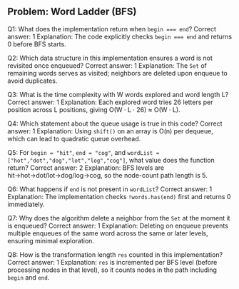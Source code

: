 ## Problem: Word Ladder (BFS)

Q1: What does the implementation return when `begin === end`?
Correct answer: 1
Explanation: The code explicitly checks `begin === end` and returns 0 before BFS starts.

Q2: Which data structure in this implementation ensures a word is not revisited once enqueued?
Correct answer: 1
Explanation: The `Set` of remaining words serves as visited; neighbors are deleted upon enqueue to avoid duplicates.

Q3: What is the time complexity with W words explored and word length L?
Correct answer: 1
Explanation: Each explored word tries 26 letters per position across L positions, giving O(W · L · 26) ≈ O(W · L).

Q4: Which statement about the queue usage is true in this code?
Correct answer: 1
Explanation: Using `shift()` on an array is O(n) per dequeue, which can lead to quadratic queue overhead.

Q5: For `begin = "hit"`, `end = "cog"`, and `wordList = ["hot","dot","dog","lot","log","cog"]`, what value does the function return?
Correct answer: 2
Explanation: BFS levels are hit→hot→dot/lot→dog/log→cog, so the node-count path length is 5.

Q6: What happens if `end` is not present in `wordList`?
Correct answer: 1
Explanation: The implementation checks `!words.has(end)` first and returns 0 immediately.

Q7: Why does the algorithm delete a neighbor from the `Set` at the moment it is enqueued?
Correct answer: 1
Explanation: Deleting on enqueue prevents multiple enqueues of the same word across the same or later levels, ensuring minimal exploration.

Q8: How is the transformation length `res` counted in this implementation?
Correct answer: 1
Explanation: `res` is incremented per BFS level (before processing nodes in that level), so it counts nodes in the path including `begin` and `end`.


